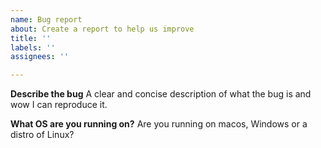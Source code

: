 ```yaml
---
name: Bug report
about: Create a report to help us improve
title: ''
labels: ''
assignees: ''

---
```


**Describe the bug**
A clear and concise description of what the bug is and wow I can reproduce it.

**What OS are you running on?**
Are you running on macos, Windows or a distro of Linux?
